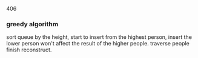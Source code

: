 406

### greedy algorithm
sort queue by the height,
start to insert from the highest person,
insert the lower person won't affect the result of the higher people.
traverse people finish reconstruct.